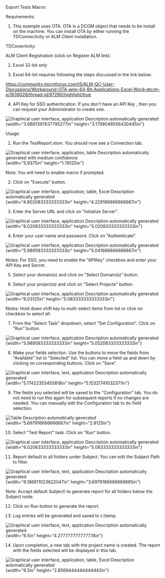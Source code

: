 Export Tests Macro:

Requirements:

1.  This example uses OTA. OTA is a DCOM object that needs to be install
    on the machine. You can install OTA by either running the
    TDConnectivity or ALM Client installation.

TDConectivity:

ALM Client Registration (click on Register ALM link):

2.  Excel 32-bit only

3.  Excel 64-bit requires following the steps discussed in the link
    below:

<https://community.microfocus.com/t5/ALM-QC-User-Discussions/Workaround-OTA-amp-64-Bit-Applications-Excel-Word-etc/m-p/1639028/thread-id/97290/highlight/true>

4.  API Key for SSO authentication. If you don't have an API Key , then
    you can request your Administrator to create one.

![Graphical user interface, application Description automatically
generated](./media/media/image1.png){width="3.6881397637795277in"
height="3.1799048556430445in"}

Usage:

1.  Run the TestReport.xlsm. You should now see a Connection tab.

![Graphical user interface, application, table Description automatically
generated with medium
confidence](./media/media/image2.png){width="5.9375in"
height="1.78125in"}

Note: You will need to enable macro if prompted.

2.  Click on "Execute" button.

![Graphical user interface, application, table, Excel Description
automatically
generated](./media/media/image3.png){width="4.802083333333333in"
height="4.229166666666667in"}

3.  Enter the Server URL and click on "Initialize Server".

![Graphical user interface, application Description automatically
generated](./media/media/image4.png){width="6.020833333333333in"
height="5.020833333333333in"}

4.  Enter your user name and password. Click on "Authenticate".

![Graphical user interface, application Description automatically
generated](./media/media/image5.png){width="5.989583333333333in"
height="5.041666666666667in"}

Notes: For SSO, you need to enable the "APIKey" checkbox and enter your
API Key and Secret.

5.  Select your domain(s) and click on "Select Domain(s)" button.

6.  Select your project(s) and click on "Select Projects" button.

![Graphical user interface, application Description automatically
generated](./media/media/image6.png){width="6.03125in"
height="5.083333333333333in"}

Notes: Hold down shift key to multi-select items from list or click on
checkbox to select all.

7.  From the "Select Task" dropdown, select "Set Configuration". Click
    on "Run" button.

![Graphical user interface, application Description automatically
generated](./media/media/image7.png){width="5.989583333333333in"
height="5.052083333333333in"}

8.  Make your fields selection. Use the buttons to move the fields from
    "Available" list to "Selected" list. You can move a field up and
    down by clicking on corresponding buttons. Click on "Save".

![Graphical user interface, text, application Description automatically
generated](./media/media/image8.png){width="5.17422353455818in"
height="5.15321741032371in"}

9.  The fields you selected will be saved to the "Configuration" tab.
    You do not need to run this again for subsequent reports if no
    changes are needed. You can manually edit the Configuration tab to
    do field selection.

![Table Description automatically
generated](./media/media/image9.png){width="5.697916666666667in"
height="2.8125in"}

10. Select "Test Report" task. Click on "Run" button.

![Graphical user interface, application Description automatically
generated](./media/media/image10.png){width="6.020833333333333in"
height="5.083333333333333in"}

11. Report default to all folders under Subject. You can edit the
    Subject Path to filter.

![Graphical user interface, text, application Description automatically
generated](./media/media/image11.png){width="6.186811023622047in"
height="3.6979166666666665in"}

Note: Accept default Subject\\ to generate report for all folders below
the Subject node.

12. Click on Run button to generate the report.

13. Log entries will be generated and saved to c:\\temp.

![Graphical user interface, text, application Description automatically
generated](./media/media/image12.png){width="6.5in"
height="4.277777777777778in"}

14. Upon completion, a new tab with the project name is created. The
    report with the fields selected will be displayed in this tab.

![Graphical user interface, application, table, Excel Description
automatically generated](./media/media/image13.png){width="6.5in"
height="2.8569444444444443in"}
